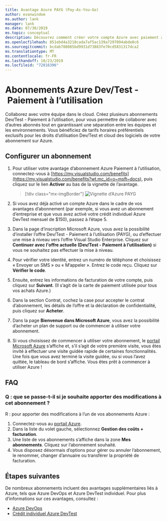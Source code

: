 ```yaml
---
title: Avantage Azure PAYG (Pay-As-You-Go)
author: evanwindom
ms.author: lank
manager: lank
ms.date: 07/30/2019
ms.topic: conceptual
description: Découvrez comment créer votre compte Azure avec paiement à l’utilisation.
ms.openlocfilehash: 851ebd4a3218cada7af5ac139a7297094abde0c6
ms.sourcegitcommit: bcdab788085bd9931d73883fe70cd5831317dca2
ms.translationtype: MT
ms.contentlocale: fr-FR
ms.lasthandoff: 10/23/2019
ms.locfileid: "72816396"
---
```

# <a name="azure-devtest-pay-as-you-go-subscriptions"></a>Abonnements Azure Dev/Test - Paiement à l’utilisation
Collaborez avec votre équipe dans le cloud.  Créez plusieurs abonnements Dev/Test - Paiement à l’utilisation, pour vous permettre de collaborer avec d’autres abonnés tout en garantissant une séparation entre les équipes et les environnements.  Vous bénéficiez de tarifs horaires préférentiels exclusifs pour les droits d’utilisation Dev/Test et cloud des logiciels de votre abonnement sur Azure.

## <a name="set-up-a-subscription"></a>Configurer un abonnement
1. Pour utiliser votre avantage d’abonnement Azure Paiement à l’utilisation, connectez-vous à [https://my.visualstudio.com/benefits](https://my.visualstudio.com/benefits?wt.mc_id=o~msft~docs), puis cliquez sur le lien **Activer** au bas de la vignette de l’avantage.
   > [!div class="mx-imgBorder"]
   > ![Vignette d’Azure PAYG](_img/vs-azure-payg/vs-azure-payg-tile.png)

2. Si vous avez déjà activé un compte Azure dans le cadre de vos avantages d’abonnement (par exemple, si vous avez un abonnement d’entreprise et que vous avez activé votre crédit individuel Azure DevTest mensuel de $150), passez à l’étape 5.

3. Dans la page d’inscription Microsoft Azure, vous avez la possibilité d’installer l’offre Dev/Test - Paiement à l’utilisation (PAYG), ou d’effectuer une mise à niveau vers l’offre Visual Studio Enterprise.  Cliquez sur **Continuer avec l'offre actuelle (Dev/Test - Paiement à l’utilisation)** si vous ne souhaitez pas effectuer la mise à niveau.

4. Pour vérifier votre identité, entrez un numéro de téléphone et choisissez « Envoyer un SMS » ou « M’appeler ».  Entrez le code reçu.  Cliquez sur **Vérifier le code**.

5. Ensuite, entrez les informations de facturation de votre compte, puis cliquez sur **Suivant**.  (Il s’agit de la carte de paiement utilisée pour tous vos achats Azure.)

6. Dans la section Contrat, cochez la case pour accepter le contrat d’abonnement, les détails de l’offre et la déclaration de confidentialité, puis cliquez sur **Acheter**.

7. Dans la page **Bienvenue dans Microsoft Azure**, vous avez la possibilité d’acheter un plan de support ou de commencer à utiliser votre abonnement.

8. Si vous choisissez de commencer à utiliser votre abonnement, le [portail Microsoft Azure](https://portal.azure.com) s’affiche et, s’il s’agit de votre première visite, vous êtes invité à effectuer une visite guidée rapide de certaines fonctionnalités.  Une fois que vous avez terminé la visite guidée, ou si vous l’avez quittée, le tableau de bord s’affiche.  Vous êtes prêt à commencer à utiliser Azure !

## <a name="frequently-asked-questions"></a>FAQ
### <a name="q--what-if-i-want-to-make-changes-to-this-subscription"></a>Q : que se passe-t-il si je souhaite apporter des modifications à cet abonnement ?
R : pour apporter des modifications à l’un de vos abonnements Azure :
1. Connectez-vous au [portail Azure](https://portal.azure.com).
2. Dans la liste du volet gauche, sélectionnez **Gestion des coûts + facturation**.
3. Une liste de vos abonnements s’affiche dans la zone **Mes abonnements**. Cliquez sur l’abonnement souhaité.
4. Vous disposez désormais d’options pour gérer ou annuler l’abonnement, le renommer, changer d’annuaire ou transférer la propriété de facturation.

## <a name="next-steps"></a>Étapes suivantes
De nombreux abonnements incluent des avantages supplémentaires liés à Azure, tels que Azure DevOps et Azure DevTest individuel.  Pour plus d’informations sur ces avantages, consultez :
- [Azure DevOps](vs-azure-devops.md)
- [Crédit individuel Azure DevTest](vs-azure.md)

